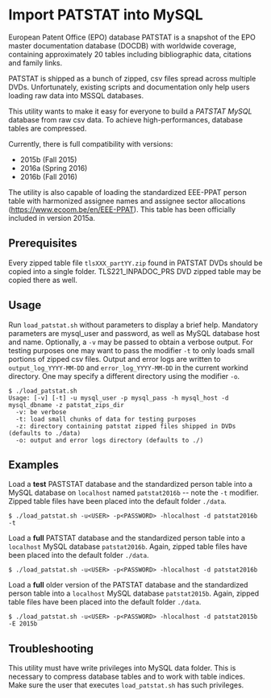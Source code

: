 Import PATSTAT into MySQL
=========================

European Patent Office (EPO) database PATSTAT is a snapshot of the EPO master documentation database (DOCDB) with worldwide coverage, containing approximately 20 tables including bibliographic data, citations and family links.

PATSTAT is shipped as a bunch of zipped, csv files spread across multiple DVDs. Unfortunately, existing scripts and documentation only help users loading raw data into MSSQL databases.

This utility wants to make it easy for everyone to build a *PATSTAT MySQL* database from raw csv data. To achieve high-performances, database tables are compressed.

Currently, there is full compatibility with versions:
* 2015b (Fall 2015)
* 2016a (Spring 2016)
* 2016b (Fall 2016)

The utility is also capable of loading the standardized EEE-PPAT person table with harmonized assignee names and assignee sector allocations (https://www.ecoom.be/en/EEE-PPAT). This table has been officially included in version 2015a.

Prerequisites
-------------
Every zipped table file `tlsXXX_partYY.zip` found in PATSTAT DVDs should be copied into a single folder. TLS221_INPADOC_PRS DVD zipped table may be copied there as well.


Usage
------

Run `load_patstat.sh` without parameters to display a brief help. Mandatory parameters are mysql_user and password, as well as MySQL database host and name. Optionally, a `-v` may be passed to obtain a verbose output. For testing purposes one may want to pass the modifier `-t` to only loads small portions of zipped csv files. Output and error logs are written to `output_log_YYYY-MM-DD` and `error_log_YYYY-MM-DD` in the current workind directory. One may specify a different directory using the modifier `-o`.

```
$ ./load_patstat.sh
Usage: [-v] [-t] -u mysql_user -p mysql_pass -h mysql_host -d mysql_dbname -z patstat_zips_dir
  -v: be verbose
  -t: load small chunks of data for testing purposes
  -z: directory containing patstat zipped files shipped in DVDs (defaults to ./data)
  -o: output and error logs directory (defaults to ./)

```

Examples
--------
Load a **test** PASTSTAT database and the standardized person table into a MySQL database on `localhost` named `patstat2016b` -- note the `-t` modifier. Zipped table files have been placed into the default folder `./data`.

```
$ ./load_patstat.sh -u<USER> -p<PASSWORD> -hlocalhost -d patstat2016b -t

```

Load a **full** PATSTAT database and the standardized person table into a `localhost` MySQL database `patstat2016b`. Again, zipped table files have been placed into the default folder `./data`.

```
$ ./load_patstat.sh -u<USER> -p<PASSWORD> -hlocalhost -d patstat2016b

```

Load a **full** older version of the PATSTAT database and the standardized person table into a `localhost` MySQL database `patstat2015b`. Again, zipped table files have been placed into the default folder `./data`.

```
$ ./load_patstat.sh -u<USER> -p<PASSWORD> -hlocalhost -d patstat2015b -E 2015b

```

Troubleshooting
---------------
This utility must have write privileges into MySQL data folder. This is necessary to compress database tables and to work with table indices. Make sure the user that executes `load_patstat.sh` has such privileges.
